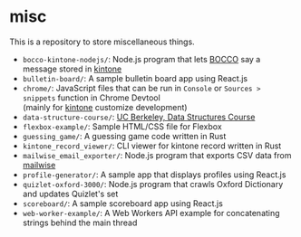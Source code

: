 # misc

This is a repository to store miscellaneous things.

- `bocco-kintone-nodejs/`: Node.js program that lets [BOCCO](http://www.bocco.me/?language=en) say a message stored in [kintone](https://www.kintone.com/)
- `bulletin-board/`: A sample bulletin board app using React.js
- `chrome/`: JavaScript files that can be run in `Console` or `Sources > snippets` function in Chrome Devtool  
  (mainly for [kintone](https://www.kintone.com/) customize development)
- `data-structure-course/`: [UC Berkeley, Data Structures Course](https://sp19.datastructur.es/)
- `flexbox-example/`: Sample HTML/CSS file for Flexbox
- `guessing_game/`: A guessing game code written in Rust
- `kintone_record_viewer/`: CLI viewer for kintone record written in Rust
- `mailwise_email_exporter/`: Node.js program that exports CSV data from [mailwise](https://mailwise.cybozu.co.jp/)
- `profile-generator/`: A sample app that displays profiles using React.js
- `quizlet-oxford-3000/`: Node.js program that crawls Oxford Dictionary and updates Quizlet's set
- `scoreboard/`: A sample scoreboard app using React.js
- `web-worker-example/`: A Web Workers API example for concatenating strings behind the main thread
